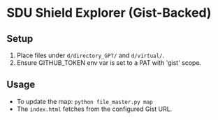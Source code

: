 # SDU Shield Explorer (Gist-Backed)

## Setup
1. Place files under `d/directory_GPT/` and `d/virtual/`.
2. Ensure GITHUB_TOKEN env var is set to a PAT with 'gist' scope.

## Usage
- To update the map: `python file_master.py map`
- The `index.html` fetches from the configured Gist URL.
